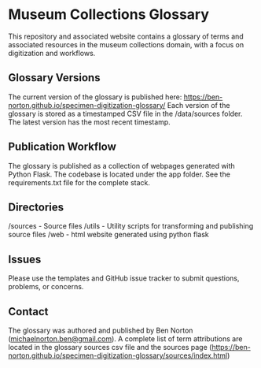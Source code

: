 # Museum Collections Glossary
This repository and associated website contains a glossary of terms and associated resources in the 
museum collections domain, with a focus on digitization and workflows.

## Glossary Versions
The current version of the glossary is published here: https://ben-norton.github.io/specimen-digitization-glossary/
Each version of the glossary is stored as a timestamped CSV file in the /data/sources folder. The latest version has the most recent timestamp.

## Publication Workflow
The glossary is published as a collection of webpages generated with Python Flask. The codebase is located under the app folder. See the requirements.txt file for the complete stack. 

## Directories
/sources - Source files
/utils - Utility scripts for transforming and publishing source files
/web - html website generated using python flask

## Issues
Please use the templates and GitHub issue tracker to submit questions, problems, or concerns.

## Contact
The glossary was authored and published by Ben Norton (michaelnorton.ben@gmail.com). A complete list of term attributions are located in the glossary sources csv file and the sources page (<https://ben-norton.github.io/specimen-digitization-glossary/sources/index.html>)
